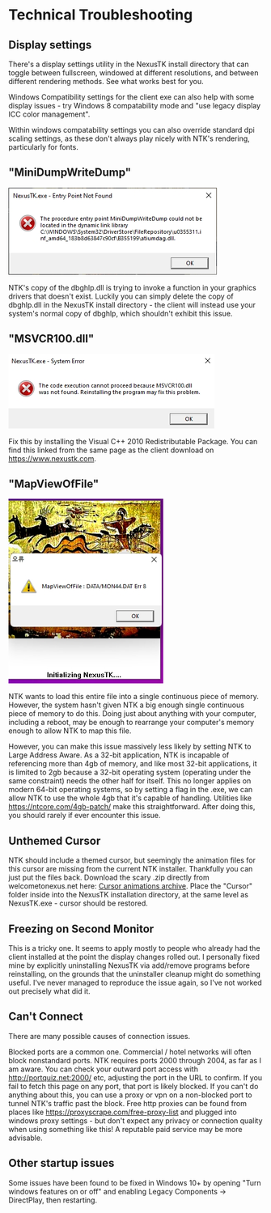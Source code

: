 # Technical Troubleshooting

## Display settings

There's a display settings utility in the NexusTK install directory that can toggle between fullscreen, windowed at different resolutions, and between different rendering methods. See what works best for you.

Windows Compatibility settings for the client exe can also help with some display issues - try Windows 8 compatability mode and "use legacy display ICC color management".

Within windows compatability settings you can also override standard dpi scaling settings, as these don't always play nicely with NTK's rendering, particularly for fonts.

## "MiniDumpWriteDump"

![MiniDumpWriteDump error](img/minidump.jpg)

NTK's copy of the dbghlp.dll is trying to invoke a function in your graphics drivers that doesn't exist. Luckily you can simply delete the copy of dbghlp.dll in the NexusTK install directory - the client will instead use your system's normal copy of dbghlp, which shouldn't exhibit this issue.

## "MSVCR100.dll"

![MSVCR error](img/mscvr.jpg)

Fix this by installing the Visual C++ 2010 Redistributable Package. You can find this linked from the same page as the client download on https://www.nexustk.com.

## "MapViewOfFile"

![MapViewOfFile error](img/mapviewoffile.jpg)

NTK wants to load this entire file into a single continuous piece of memory. However, the system hasn't given NTK a big enough single continuous piece of memory to do this. Doing just about anything with your computer, including a reboot, may be enough to rearrange your computer's memory enough to allow NTK to map this file.

However, you can make this issue massively less likely by setting NTK to Large Address Aware. As a 32-bit application, NTK is incapable of referencing more than 4gb of memory, and like most 32-bit applications, it is limited to 2gb because a 32-bit operating system (operating under the same constraint) needs the other half for itself. This no longer applies on modern 64-bit operating systems, so by setting a flag in the .exe, we can allow NTK to use the whole 4gb that it's capable of handling. Utilities like <https://ntcore.com/4gb-patch/> make this straightforward. After doing this, you should rarely if ever encounter this issue.

## Unthemed Cursor

NTK should include a themed cursor, but seemingly the animation files for this cursor are missing from the current NTK installer. Thankfully you can just put the files back. Download the scary .zip directly from welcometonexus.net here: [Cursor animations archive](https://welcometonexus.net/misc/files/Cursor.zip). Place the "Cursor" folder inside into the NexusTK installation directory, at the same level as NexusTK.exe - cursor should be restored.

## Freezing on Second Monitor

This is a tricky one. It seems to apply mostly to people who already had the client installed at the point the display changes rolled out. I personally fixed mine by explicitly uninstalling NexusTK via add/remove programs before reinstalling, on the grounds that the uninstaller cleanup might do something useful. I've never managed to reproduce the issue again, so I've not worked out precisely what did it.

## Can't Connect

There are many possible causes of connection issues.

Blocked ports are a common one. Commercial / hotel networks will often block nonstandard ports. NTK requires ports 2000 through 2004, as far as I am aware. You can check your outward port access with http://portquiz.net:2000/ etc, adjusting the port in the URL to confirm. If you fail to fetch this page on any port, that port is likely blocked. If you can't do anything about this, you can use a proxy or vpn on a non-blocked port to tunnel NTK's traffic past the block. Free http proxies can be found from places like https://proxyscrape.com/free-proxy-list and plugged into windows proxy settings - but don't expect any privacy or connection quality when using something like this! A reputable paid service may be more advisable.

## Other startup issues

Some issues have been found to be fixed in Windows 10+ by opening "Turn windows features on or off" and enabling Legacy Components -> DirectPlay, then restarting.

